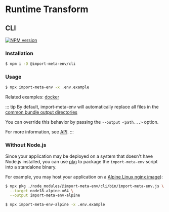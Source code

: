 # Runtime Transform

## CLI

[![NPM version](https://img.shields.io/npm/v/@import-meta-env/cli.svg?color=blue)](https://www.npmjs.com/package/@import-meta-env/cli)

### Installation

```bash
$ npm i -D @import-meta-env/cli
```

### Usage

```bash
$ npx import-meta-env -x .env.example
```

Related examples: [docker](https://github.com/iendeavor/import-meta-env/blob/main/packages/examples/docker-starter-example)

::: tip
By default, import-meta-env will automatically replace all files in the [common bundle output directories](https://github.com/iendeavor/import-meta-env/blob/e4defac25c89ff1bfd71ec478713720bd82d85d4/packages/cli/src/shared.ts#L5-L16)

You can override this behavior by passing the `--output <path...>` option.

For more information, see [API](/api.html#import-meta-env-cli).
:::

### Without Node.js

Since your application may be deployed on a system that doesn't have Node.js installed, you can use [pkg](https://github.com/vercel/pkg) to package the `import-meta-env` script into a standalone binary.

For example, you may host your application on a [Alpine Linux nginx image](https://hub.docker.com/_/nginx)):

```bash
$ npx pkg ./node_modules/@import-meta-env/cli/bin/import-meta-env.js \
  --target node18-alpine-x64 \
  --output import-meta-env-alpine
```

```bash
$ npx import-meta-env-alpine -x .env.example
```
